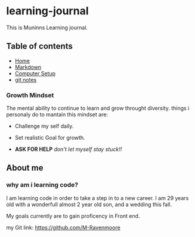 # learning-journal
This is Muninns Learning journal.

## Table of contents
- [Home](README.md)
- [Markdown](markdown.md)
- [Computer Setup](computer-setup.md)
- [git notes](git-github.md)

### Growth Mindset
The mental ability to continue to learn and grow throught diversity.
things i personaly do to mantain this mindset are:
- Challenge my self daily.
+ Set realistic Goal for growth.
- **ASK FOR HELP** *don't let myself stay stuck!!*

## About me

### why am i learning code?
I am learning code in order to take a step in to a new career. I am 29 years old with a wonderfull almost 2 year old son, and a wedding this fall.

My goals currently are to gain proficency in Front end.


my Git link: https://github.com/M-Ravenmoore

